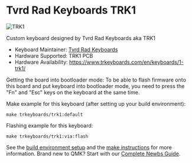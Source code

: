 # Tvrd Rad Keyboards TRK1

![TRK1](https://i.imgur.com/dbxoTah.jpg)

Custom keyboard designed by Tvrd Rad Keyboards aka TRK1

* Keyboard Maintainer: [Tvrd Rad Keyboards](https://www.trkeyboards.com)
* Hardware Supported: TRK1 PCB
* Hardware Availability: https://www.trkeyboards.com/en/keyboards/1-trk1/

Getting the board into bootloader mode:
To be able to flash firmware onto this board and put keyboard into bootloader mode, you need to press the "Fn" and "Esc" keys on the keyboard at the same time. 

Make example for this keyboard (after setting up your build environment):

    make trkeyboards/trk1:default

Flashing example for this keyboard:
    
    make trkeyboards/trk1:via:flash

See the [build environment setup](https://docs.qmk.fm/#/getting_started_build_tools) and the [make instructions](https://docs.qmk.fm/#/getting_started_make_guide) for more information. Brand new to QMK? Start with our [Complete Newbs Guide](https://docs.qmk.fm/#/newbs).
